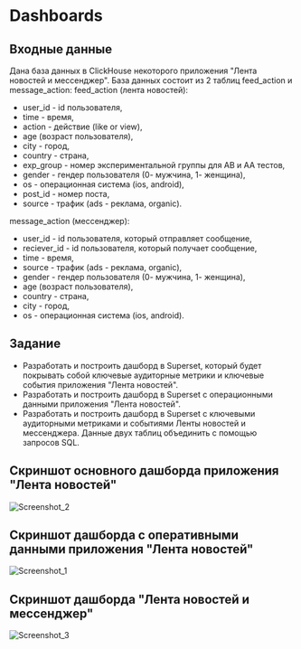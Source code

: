 # Dashboards

## Входные данные

Дана база данных в ClickHouse некоторого приложения "Лента новостей и мессенджер".
База данных состоит из 2 таблиц feed_action и message_action:
feed_action (лента новостей):
* user_id - id пользователя,
* time - время,
* action - действие (like or view),
* age (возраст пользователя),
* city - город,
* country - страна,
* exp_group - номер экспериментальной группы для AB и AA тестов,
* gender - гендер пользователя (0- мужчина, 1- женщина),
* os - операционная система (ios, android),
* post_id - номер поста,
* source - трафик (ads - реклама, organic).

message_action (мессенджер):
* user_id - id пользователя, который отправляет сообщение,
* reciever_id - id пользователя, который получает сообщение,
* time - время,
* source - трафик (ads - реклама, organic),
* gender - гендер пользователя (0- мужчина, 1- женщина),
* age (возраст пользователя),
* country - страна,
* city - город,
* os - операционная система (ios, android).

## Задание
* Разработать и построить дашборд в Superset, который будет покрывать собой ключевые аудиторные метрики и ключевые события приложения "Лента новостей".
* Разработать и построить дашборд в Superset с операционными данными приложения "Лента новостей".
* Разработать и построить дашборд в Superset с ключевыми аудиторными метриками и событиями Ленты новостей и мессенджера. Данные двух таблиц объединить с помощью запросов SQL.

## Скриншот основного дашборда приложения "Лента новостей"

![Screenshot_2](https://user-images.githubusercontent.com/122218714/211634283-63e5b822-9e54-41fe-ac57-668b98de46c1.png)

## Скриншот дашборда с оперативными данными приложения "Лента новостей"

![Screenshot_1](https://user-images.githubusercontent.com/122218714/211633980-65970a18-1a7c-42f6-aa5b-b1b6fa173af5.png)

## Скриншот дашборда "Лента новостей и мессенджер"

![Screenshot_3](https://user-images.githubusercontent.com/122218714/213459260-2b6dbaa3-c0d0-45b6-8882-d2741215eb55.png)


